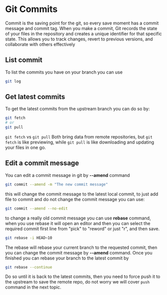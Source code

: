 # Git Commits

Commit is the saving point for the git, so every save moment has a commit message and commit tag.
When you make a commit, Git records the state of your files in the repository and creates a unique identifier for that specific state. This allows you to track changes, revert to previous versions, and collaborate with others effectively

## List commit
To list the commits you have on your branch you can use
```bash
git log
```

## Get latest commits
To get the latest commits from the upstream branch you can do so by:
```bash
git fetch
# or
git pull
```
`git fetch` vs `git pull` Both bring data from remote repositories, but `git fetch` is like previewing, while `git pull` is like downloading and updating your files in one go.

## Edit a commit message
You can edit a commit message in git by **--amend** command

```bash
git commit --amend -m "The new commit message"
```
this will change the commit message to the latest local commit, 
to just add file to commit and do not change the commit message you can use:
```bash
git commit --amend --no-edit
```

to change a really old commit message you can use **rebase** command, when you use rebase it will open an editor and then you can select the required commit first line from "pick" to "reword" or just "r", and then save.

```bash
git rebase -i HEAD~10
```

The rebase will rebase your current branch to the requested commit, then you can change the commit message by **--amend** command.
Once you finished you can rebase your branch to the latest commit by
```bash
git rebase --continue
```
Do so until it is back to the latest commits, then you need to force push it to the upstream to save the remote repo, do not worry we will cover `push` command in the next topic.